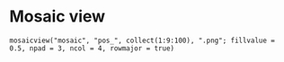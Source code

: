 # Mosaic view

```@example mosaic
mosaicview("mosaic", "pos_", collect(1:9:100), ".png"; fillvalue = 0.5, npad = 3, ncol = 4, rowmajor = true)
```